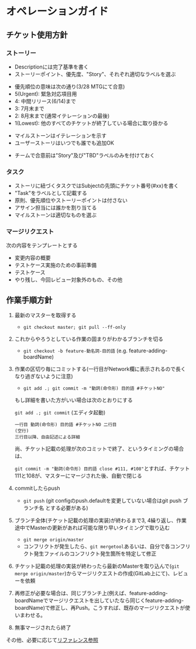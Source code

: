 # オペレーションガイド
## チケット使用方針
### ストーリー
- Descriptionには完了基準を書く
- ストーリーポイント、優先度、"Story"、それぞれ適切なラベルを選ぶ
 * 優先順位の意味は次の通り(3/28 MTGにて合意)
 * 5(Urgent): 緊急対応項目用
 * 4: 中間リリース(6/14)まで
 * 3: 7月末まで
 * 2: 8月末まで(通常イテレーションの最後)
 * 1(Lowest): 他のすべてのチケットが終了している場合に取り掛かる
- マイルストーンはイテレーションを示す
- ユーザーストーリはいつでも誰でも追加OK
 * チームで合意前は"Story"及び"TBD"ラベルのみを付けておく

### タスク
- ストーリに紐づくタスクではSubjectの先頭にチケット番号(#xx)を書く
- "Task"をラベルとして記載する
- 原則、優先順位やストーリーポイントは付さない
- アサイン担当には誰かを割り当てる
- マイルストーンは適切なものを選ぶ

### マージリクエスト
次の内容をテンプレートとする
- 変更内容の概要
- テストケース実施のための事前準備
- テストケース
- やり残し、今回レビュー対象外のもの、その他

## 作業手順方針
1. 最新のマスターを取得する
    * `git checkout master; git pull --ff-only`

2. これからやろうとしている作業の固まりがわかるブランチを切る
    * `git checkout -b feature-動名詞-目的語` (e.g. feature-adding-boardName)

3. 作業の区切り毎にコミットする(一行目がNetwork欄に表示されるので長くなり過ぎないように注意)
    * `git add .; git commit -m "動詞(命令形) 目的語 #チケットNO"` 
  
    もし詳細を書いた方がいい場合は次のとおりにする
  
    `git add .; git commit` (エディタ起動)

    ```
    一行目 動詞(命令形) 目的語 #チケットNO 二行目
    (空行)
    三行目以降、自由記述による詳細
    ```
    尚、チケット記載の処理が次のコミットで終了、というタイミングの場合は、
    
    `git commit -m "動詞(命令形) 目的語 close #111, #108"`とすれば、チケット111と108が、マスターにマージされた後、自動で閉じる
  
4. commitしたらpush
    * `git push` (git configのpush.defaultを変更していない場合はgit push ブランチ名 とする必要がある)
  
5. ブランチ全体(チケット記載の処理の実装)が終わるまで3, 4繰り返し、作業途中でMasterの更新があれば可能な限り早いタイミングで取り込む
    * `git merge origin/master`
    * コンフリクトが発生したら、`git mergetool`あるいは、自分で各コンフリクト発生ファイルのコンフリクト発生箇所を特定して修正

6. チケット記載の処理の実装が終わったら最新のMasterを取り込んで(`git merge origin/master`)からマージリクエストの作成(GitLab上にて)、レビューを依頼

7. 再修正が必要な場合は、同じブランチ上(例えば、feature-adding-boardNameでマージリクエストを出していたなら同じくfeature-adding-boardName)で修正し、再Push。こうすれば、既存のマージリクエストが使いまわせる。

8. 無事マージされたら終了

その他、必要に応じて[リファレンス参照](http://qiita.com/tkhm/items/8d9d669e140aef63cdb9)
